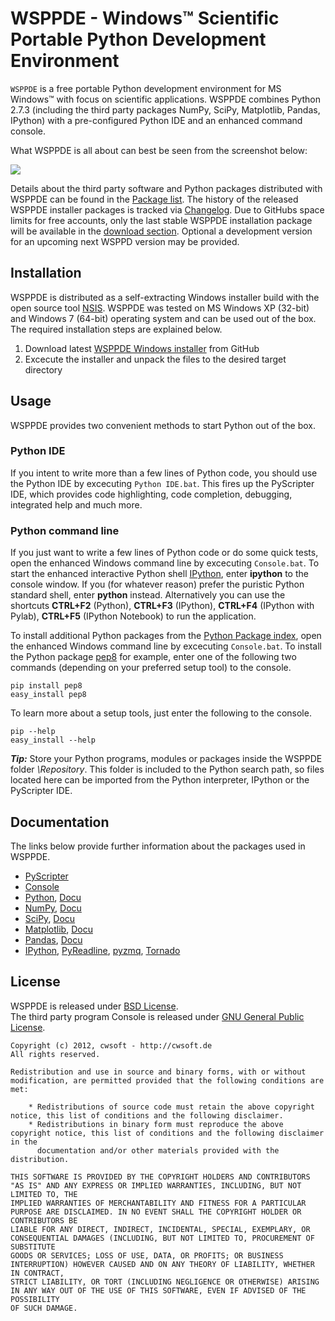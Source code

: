 # WSPPDE - Windows&trade; Scientific Portable Python Development Environment
`WSPPDE` is a free portable Python development environment for MS Windows&trade; with focus on scientific applications. WSPPDE combines Python 2.7.3  (including the third party packages NumPy, SciPy, Matplotlib, Pandas, IPython) with a pre-configured Python IDE and an enhanced command console.

What WSPPDE is all about can best be seen from the screenshot below:

![](https://github.com/cwsoft/cwsoft-WSPPDE/raw/master/.screenshots/cwsoft-WSPPDE_screenshot.png)

Details about the third party software and Python packages distributed with WSPPDE can be found in the [Package list](https://github.com/cwsoft/cwsoft-WSPPDE/blob/master/PACKAGES.md). The history of the released WSPPDE installer packages is tracked via [Changelog](https://github.com/cwsoft/cwsoft-WSPPDE/blob/master/CHANGELOG.md). Due to GitHubs space limits for free accounts, only the last stable WSPPDE installation package will be available in the [download section](https://github.com/cwsoft/cwsoft-WSPPDE/downloads). Optional a development version for an upcoming next WSPPD version may be provided.

## Installation
WSPPDE is distributed as a self-extracting Windows installer build with the open source tool [NSIS](http://nsis.sourceforge.net/Main_Page). WSPPDE was tested on MS Windows XP (32-bit) and Windows 7 (64-bit) operating system and can be used out of the box. The required installation steps are explained below.

1. Download latest [WSPPDE Windows installer](https://github.com/cwsoft/cwsoft-WSPPDE/downloads) from GitHub
2. Excecute the installer and unpack the files to the desired target directory

## Usage
WSPPDE provides two convenient methods to start Python out of the box. 

### Python IDE
If you intent to write more than a few lines of Python code, you should use the Python IDE by excecuting `Python IDE.bat`. This fires up the PyScripter IDE, which provides code highlighting, code completion, debugging, integrated help and much more.

### Python command line
If you just want to write a few lines of Python code or do some quick tests, open the enhanced Windows command line by excecuting `Console.bat`. To start the enhanced interactive Python shell [IPython](http://ipython.org/ipython-doc/stable/overview.html), enter **ipython** to the console window. If you (for whatever reason) prefer the puristic Python standard shell, enter **python** instead. Alternatively you can use the shortcuts **CTRL+F2** (Python), **CTRL+F3** (IPython), **CTRL+F4** (IPython with Pylab), **CTRL+F5** (IPython Notebook) to run the application.

To install additional Python packages from the [Python Package index](http://pypi.python.org/pypi), open the enhanced Windows command line by excecuting `Console.bat`. To install the Python package [pep8](http://pypi.python.org/pypi/pep8) for example, enter one of the following two commands (depending on your preferred setup tool) to the console.

	pip install pep8
	easy_install pep8

To learn more about a setup tools, just enter the following to the console.

	pip --help
	easy_install --help
	
***Tip:*** Store your Python programs, modules or packages inside the WSPPDE folder *\Repository*. This folder is included to the Python search path, so files located here can be imported from the Python interpreter, IPython or the PyScripter IDE.

## Documentation
The links below provide further information about the packages used in WSPPDE.

- [PyScripter](http://code.google.com/p/pyscripter/)
- [Console](http://sourceforge.net/projects/console/)
- [Python](http://python.org), [Docu](http://docs.python.org/)
- [NumPy](http://numpy.scipy.org/), [Docu](http://docs.scipy.org/doc/)
- [SciPy](http://www.scipy.org/), [Docu](http://docs.scipy.org/doc/)
- [Matplotlib](http://matplotlib.sourceforge.net/), [Docu](http://matplotlib.sourceforge.net/contents.html)
- [Pandas](http://pypi.python.org/pypi/pandas), [Docu](http://code.google.com/p/pandas/)
- [IPython](http://ipython.org/), [PyReadline](https://launchpad.net/pyreadline), [pyzmq](http://www.zeromq.org/bindings:python), [Tornado](http://www.tornadoweb.org/)

## License
WSPPDE is released under [BSD License](http://www.opensource.org/licenses/bsd-license.php).  
The third party program Console is released under [GNU General Public License](http://www.gnu.org/licenses/).

    Copyright (c) 2012, cwsoft - http://cwsoft.de
    All rights reserved.

    Redistribution and use in source and binary forms, with or without modification, are permitted provided that the following conditions are met:

        * Redistributions of source code must retain the above copyright notice, this list of conditions and the following disclaimer.
        * Redistributions in binary form must reproduce the above copyright notice, this list of conditions and the following disclaimer in the 
          documentation and/or other materials provided with the distribution.

    THIS SOFTWARE IS PROVIDED BY THE COPYRIGHT HOLDERS AND CONTRIBUTORS "AS IS" AND ANY EXPRESS OR IMPLIED WARRANTIES, INCLUDING, BUT NOT LIMITED TO, THE 
    IMPLIED WARRANTIES OF MERCHANTABILITY AND FITNESS FOR A PARTICULAR PURPOSE ARE DISCLAIMED. IN NO EVENT SHALL THE COPYRIGHT HOLDER OR CONTRIBUTORS BE 
    LIABLE FOR ANY DIRECT, INDIRECT, INCIDENTAL, SPECIAL, EXEMPLARY, OR CONSEQUENTIAL DAMAGES (INCLUDING, BUT NOT LIMITED TO, PROCUREMENT OF SUBSTITUTE 
    GOODS OR SERVICES; LOSS OF USE, DATA, OR PROFITS; OR BUSINESS INTERRUPTION) HOWEVER CAUSED AND ON ANY THEORY OF LIABILITY, WHETHER IN CONTRACT, 
    STRICT LIABILITY, OR TORT (INCLUDING NEGLIGENCE OR OTHERWISE) ARISING IN ANY WAY OUT OF THE USE OF THIS SOFTWARE, EVEN IF ADVISED OF THE POSSIBILITY 
    OF SUCH DAMAGE.